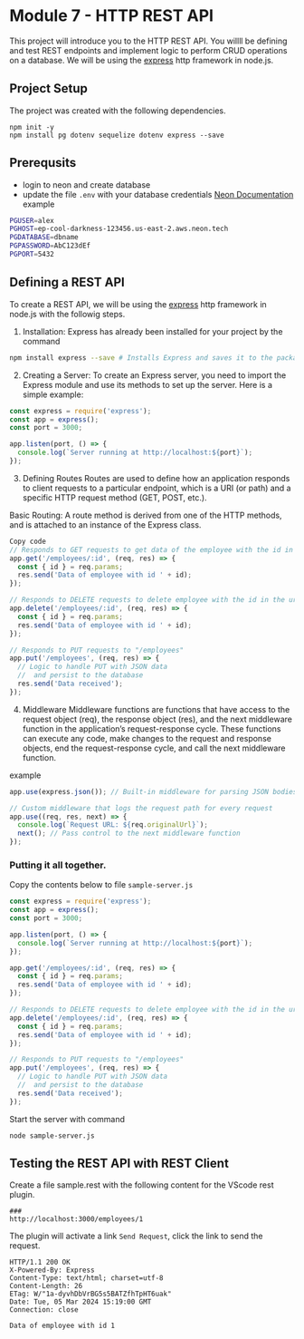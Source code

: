# Module 7 - HTTP REST API
This project will introduce you to the HTTP REST API. 
You willll be defining and test REST endpoints and implement logic to perform CRUD operations on a database. We will be using the [express](https://expressjs.com)  http framework in node.js.



## Project Setup
The project was created with the following dependencies. 
```
npm init -y
npm install pg dotenv sequelize dotenv express --save
```

## Prerequsits
- login to neon and create database
- update the file `.env` with your database credentials
[Neon Documentation](https://neon.tech/docs/connect/connect-from-any-app)
example
```sh
PGUSER=alex
PGHOST=ep-cool-darkness-123456.us-east-2.aws.neon.tech
PGDATABASE=dbname
PGPASSWORD=AbC123dEf
PGPORT=5432
```

## Defining a REST API
To create a REST API, we will be using the [express](https://expressjs.com)  http framework in node.js with the followig steps.

1. Installation: Express has already been installed for your project by the command
```bash
npm install express --save # Installs Express and saves it to the package.json file
```

2. Creating a Server: To create an Express server, you need to import the Express module and use its methods to set up the server. Here is a simple example:

```js
const express = require('express');
const app = express();
const port = 3000;

app.listen(port, () => {
  console.log(`Server running at http://localhost:${port}`);
});
```

3. Defining Routes
Routes are used to define how an application responds to client requests to a particular endpoint, which is a URI (or path) and a specific HTTP request method (GET, POST, etc.).

Basic Routing: A route method is derived from one of the HTTP methods, and is attached to an instance of the Express class.

```js
Copy code
// Responds to GET requests to get data of the employee with the id in the url
app.get('/employees/:id', (req, res) => {
  const { id } = req.params; 
  res.send('Data of employee with id ' + id);
});

// Responds to DELETE requests to delete employee with the id in the url
app.delete('/employees/:id', (req, res) => {
  const { id } = req.params; 
  res.send('Data of employee with id ' + id);
});

// Responds to PUT requests to "/employees"
app.put('/employees', (req, res) => {
  // Logic to handle PUT with JSON data
  //  and persist to the database
  res.send('Data received');
});
```

4. Middleware
Middleware functions are functions that have access to the request object (req), the response object (res), and the next middleware function in the application’s request-response cycle. These functions can execute any code, make changes to the request and response objects, end the request-response cycle, and call the next middleware function.

example
```js
app.use(express.json()); // Built-in middleware for parsing JSON bodies

// Custom middleware that logs the request path for every request
app.use((req, res, next) => {
  console.log(`Request URL: ${req.originalUrl}`);
  next(); // Pass control to the next middleware function
});
```

### Putting it all together.
Copy the contents below to file `sample-server.js`
```js
const express = require('express');
const app = express();
const port = 3000;

app.listen(port, () => {
  console.log(`Server running at http://localhost:${port}`);
});

app.get('/employees/:id', (req, res) => {
  const { id } = req.params; 
  res.send('Data of employee with id ' + id);
});

// Responds to DELETE requests to delete employee with the id in the url
app.delete('/employees/:id', (req, res) => {
  const { id } = req.params; 
  res.send('Data of employee with id ' + id);
});

// Responds to PUT requests to "/employees"
app.put('/employees', (req, res) => {
  // Logic to handle PUT with JSON data
  //  and persist to the database
  res.send('Data received');
});
```

Start the server with command
```
node sample-server.js
```

## Testing the REST API with REST Client
Create a file sample.rest with the following content for the VScode rest plugin.
```
###
http://localhost:3000/employees/1
```

The plugin will activate a link `Send Request`, click the link to send the request.

```
HTTP/1.1 200 OK
X-Powered-By: Express
Content-Type: text/html; charset=utf-8
Content-Length: 26
ETag: W/"1a-dyvhDbVrBG5s5BATZfhTpHT6uak"
Date: Tue, 05 Mar 2024 15:19:00 GMT
Connection: close

Data of employee with id 1
```